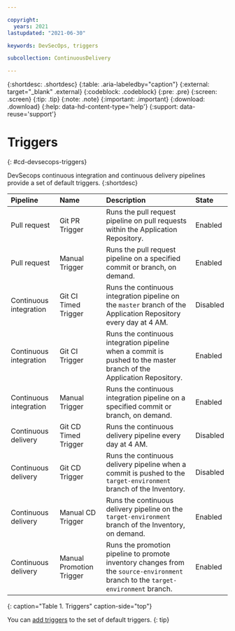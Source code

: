 ```yaml
---

copyright:
  years: 2021
lastupdated: "2021-06-30"

keywords: DevSecOps, triggers

subcollection: ContinuousDelivery

---
```


{:shortdesc: .shortdesc}
{:table: .aria-labeledby="caption"}
{:external: target="_blank" .external}
{:codeblock: .codeblock}
{:pre: .pre}
{:screen: .screen}
{:tip: .tip}
{:note: .note}
{:important: .important}
{:download: .download}
{:help: data-hd-content-type='help'}
{:support: data-reuse='support'}

# Triggers
{: #cd-devsecops-triggers}

DevSecops continuous integration and continuous delivery pipelines provide a set of default triggers.
{:shortdesc}

|Pipeline |Name	|Description |State |
|:----------|:------------------------------|:------------------|:----------|
|Pull request		|Git PR Trigger		|Runs the pull request pipeline on pull requests within the Application Repository.			|Enabled			|
|Pull request 		|Manual Trigger 		|Runs the pull request pipeline on a specified commit or branch, on demand.			|Enabled			|
|Continuous integration		|Git CI Timed Trigger		|Runs the continuous integration pipeline on the `master` branch of the Application Repository every day at 4 AM. |Disabled			|
|Continuous integration		|Git CI Trigger		|Runs the continuous integration pipeline when a commit is pushed to the master branch of the Application Repository.	|Enabled			|
|Continuous integration		|Manual Trigger 		|Runs the continuous integration pipeline on a specified commit or branch, on demand.		|Enabled			|
|Continuous delivery		|Git CD Timed Trigger		|Runs the continuous delivery pipeline every day at 4 AM.	|Disabled			|
|Continuous delivery		|Git CD Trigger		|Runs the continuous delivery pipeline when a commit is pushed to the `target-environment` branch of the Inventory.	|Disabled			|
|Continuous delivery		|Manual CD Trigger		|Runs the continuous delivery pipeline on the `target-environment` branch of the Inventory, on demand.	|Enabled			|
|Continuous delivery		|Manual Promotion Trigger		|Runs the promotion pipeline to promote inventory changes from the `source-environment` branch to the `target-environment` branch.	|Enabled			|
{: caption="Table 1. Triggers" caption-side="top"}

You can [add triggers](/docs/ContinuousDelivery?topic=ContinuousDelivery-cd-devsecops-add-pipeline-triggers) to the set of default triggers.
{: tip}
